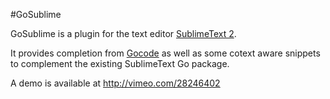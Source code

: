 #GoSublime

GoSublime is a plugin for the text editor [SublimeText 2](http://www.sublimetext.com/2).

It provides completion from [Gocode](https://github.com/nsf/gocode) as well as some cotext aware snippets to complement the existing SublimeText Go package.

A demo is available at http://vimeo.com/28246402